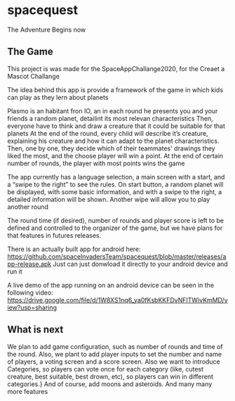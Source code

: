 # spacequest

The Adventure Begins now

## The Game

This project is was made for the SpaceAppChallange2020, for the Creaet a Mascot Challange

The idea behind this app is provide a framework of the game in which kids can play as they lern about planets

Plasmo is an habitant fron IO, an in each round he presents you and your friends a random planet, detailint its most relevan characteristics 
Then, everyone have to think and draw a creature that it could be suitable for that planets
At the end of the round, every child will describe it’s creature, explaining his creature and how it can adapt to the planet characteristics.
Then, one by one, they decide which of their teammates' drawings they liked the most, and the choose player will win a point.
At the end of certain number of rounds, the player with most points wins the game

The app currently has a language selection, a main screen with a start, and a “swipe to the right” to see the rules.
On start button, a random planet will be displayed, with some basic information, and with a swipe to the right, a detailed information will be shown. Another wipe will allow you to play another round

The round time (if desired), number of rounds and player score is left to be defined and controlled to the organizer of the game, but we have plans for that features in futures releases.

There is an actually built app for android here: 
https://github.com/spaceInvadersTeam/spacequest/blob/master/releases/app-release.apk
Just can just donwload it directly to your android device and run it

A live demo of the app running on an android device can be seen in the following video: 
https://drive.google.com/file/d/1W8XS1nq6_ya0fKsbKKFDvNFITWivKmMD/view?usp=sharing
## What is next

We plan to add game configuration, such as number of rounds and time of the round.
Also, we plant to add player inputs to set the number and name of players, a voting screen and a score screen.
Also we want to introduce Categories, so players can vote once for each category (like, cutest creature, best suitable, best drown, etc), so players can win in different categories.}
And of course, add moons and asteroids.
And many many more features

